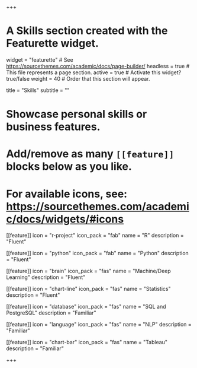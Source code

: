 +++
# A Skills section created with the Featurette widget.
widget = "featurette"  # See https://sourcethemes.com/academic/docs/page-builder/
headless = true  # This file represents a page section.
active = true  # Activate this widget? true/false
weight = 40  # Order that this section will appear.

title = "Skills"
subtitle = ""

# Showcase personal skills or business features.
# 
# Add/remove as many `[[feature]]` blocks below as you like.
# 
# For available icons, see: https://sourcethemes.com/academic/docs/widgets/#icons

[[feature]]
  icon = "r-project"
  icon_pack = "fab"
  name = "R"
  description = "Fluent"

[[feature]]
  icon = "python"
  icon_pack = "fab"
  name = "Python"
  description = "Fluent"

[[feature]]
  icon = "brain"
  icon_pack = "fas"
  name = "Machine/Deep Learning"
  description = "Fluent"
  
[[feature]]
  icon = "chart-line"
  icon_pack = "fas"
  name = "Statistics"
  description = "Fluent"  
  
[[feature]]
  icon = "database"
  icon_pack = "fas"
  name = "SQL and PostgreSQL"
  description = "Familiar"  
  
[[feature]]
  icon = "language"
  icon_pack = "fas"
  name = "NLP"
  description = "Familiar"  
  
[[feature]]
  icon = "chart-bar"
  icon_pack = "fas"
  name = "Tableau"
  description = "Familiar"  

+++
